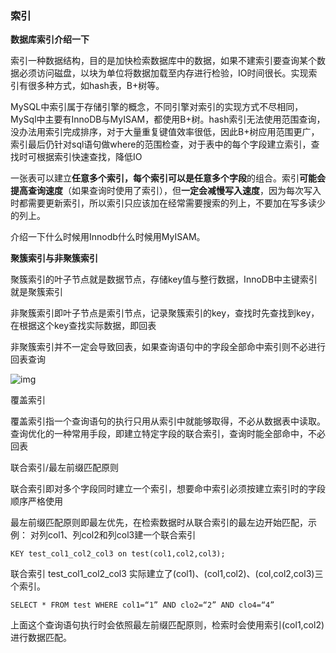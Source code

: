 ### 索引

**数据库索引介绍一下**

索引一种数据结构，目的是加快检索数据库中的数据，如果不建索引要查询某个数据必须访问磁盘，以块为单位将数据加载至内存进行检验，IO时间很长。实现索引有很多种方式，如hash表，B+树等。

MySQL中索引属于存储引擎的概念，不同引擎对索引的实现方式不尽相同，MySql中主要有InnoDB与MyISAM，都使用B+树。hash索引无法使用范围查询，没办法用索引完成排序，对于大量重复键值效率很低，因此B+树应用范围更广，索引最后仍针对sql语句做where的范围检查，对于表中的每个字段建立索引，查找时可根据索引快速查找，降低IO

 一张表可以建立**任意多个索引，**每个索引可以是**任意多个字段**的组合。索引**可能会提高查询速度**（如果查询时使用了索引），但**一定会减慢写入速度**，因为每次写入时都需要更新索引，所以索引只应该加在经常需要搜索的列上，不要加在写多读少的列上。 

介绍一下什么时候用Innodb什么时候用MyISAM。

**聚簇索引与非聚簇索引**

聚簇索引的叶子节点就是数据节点，存储key值与整行数据，InnoDB中主键索引就是聚簇索引

非聚簇索引即叶子节点是索引节点，记录聚簇索引的key，查找时先查找到key，在根据这个key查找实际数据，即回表

非聚簇索引并不一定会导致回表，如果查询语句中的字段全部命中索引则不必进行回表查询

 ![img](https://pic4.zhimg.com/v2-8e9b0b297cf01d68b7a6ccd7a14a67d3_b.jpg) 

覆盖索引

 覆盖索引指一个查询语句的执行只用从索引中就能够取得，不必从数据表中读取。查询优化的一种常用手段，即建立特定字段的联合索引，查询时能全部命中，不必回表

联合索引/最左前缀匹配原则

联合索引即对多个字段同时建立一个索引，想要命中索引必须按建立索引时的字段顺序严格使用

最左前缀匹配原则即最左优先，在检索数据时从联合索引的最左边开始匹配，示例：
对列col1、列col2和列col3建一个联合索引

```
KEY test_col1_col2_col3 on test(col1,col2,col3);
```

联合索引 test_col1_col2_col3 实际建立了(col1)、(col1,col2)、(col,col2,col3)三个索引。

```
SELECT * FROM test WHERE col1=“1” AND clo2=“2” AND clo4=“4”
```

上面这个查询语句执行时会依照最左前缀匹配原则，检索时会使用索引(col1,col2)进行数据匹配。